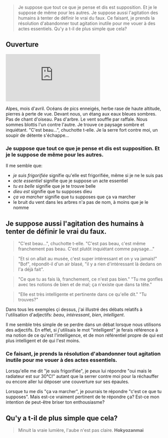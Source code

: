 > Je suppose que tout ce que je pense et dis est supposition.
> Et je le suppose de même pour les autres. 
> Je suppose aussi l'agitation des humains à tenter de définir le vrai du faux.
> Ce faisant, je prends la résolution d'abandonner tout agitation inutile pour me vouer à des actes essentiels.
> Qu'y a t-il de plus simple que cela? 

## Ouverture

![montagne](http://www.vieillegrille.fr/show_image.php?id=816)

Alpes, mois d'avril. Océans de pics enneigés, herbe rase de haute altitude, pierres à perte de vue. Devant nous, un étang aux eaux bleues sombres. Pas de chant d'oiseau. Pas d'arbre. Le vent souffle par raffale. Nous sommes blottis l'un contre l'autre. Je trouve ce paysage sombre et inquiétant. "C'est beau...", chuchotte t-elle. Je la serre fort contre moi, un soupir de détente s'échappe... 

### Je suppose que tout ce que je pense et dis est supposition. Et je le suppose de même pour les autres. 

Il me semble que: 
* *je suis frigorifiée* signifie qu'elle est frigorifiée, même si je ne le suis pas 
* *acte essentiel* signifie que je suppose un acte essentiel
* *tu es belle* signifie que je te trouve belle
* *dieu est* signifie que tu supposes dieu
* *ça va marcher* signifie que tu supposes que ça va marcher 
* le bruit du vent dans les arbres n'a pas de nom, à moins que je le nomme

## Je suppose aussi l'agitation des humains à tenter de définir le vrai du faux.

> "C'est beau...", chuchotte t-elle. "C'est pas beau, c'est même franchement pas beau. C'est plutôt inquiétant comme paysage..."

> "Et si on allait au musée, c'est super intéressant et on y va jamais!" "Bof", répondit-il d'un air blasé, "il y a rien d'intéressant là dedans on l'a déjà fait". 

> "Ce que tu as fais là, franchement, ce n'est pas bien." "Tu me gonfles avec tes notions de bien et de mal; ça n'existe que dans ta tête." 

> "Elle est très intelligente et pertinente dans ce qu'elle dit." "Tu trouves?"

Dans tous les exemples çi dessus, j'ai illustré des débats relatifs à l'utilisation d'adjectifs: *beau*, *intéressant*, *bien*, *intelligent*.

Il me semble très simple de se perdre dans un débat lorsque nous utilisons des adjectifs. En effet, si j'utilisais le mot "intelligent" je ferais référence à ma notion de ce qu'est l'intelligence, et de mon référentiel propre de qui est plus intelligent et de qui l'est moins. 

### Ce faisant, je prends la résolution d'abandonner tout agitation inutile pour me vouer à des actes essentiels.

Lorsqu'elle me dit "je suis frigorifiée", je peux lui répondre "oui mais le radiateur est sur 30°C!" autant que la serrer contre moi pour la réchauffer ou encore aller lui déposer une couverture sur ses épaules.

Lorsque tu me dis "ça va marcher", je pourrais te répondre "c'est ce que tu supposes". Mais est-ce vraiment pertinent de te répondre ça? Est-ce mon intention de peut-être briser ton enthousiasme?

## Qu'y a t-il de plus simple que cela? 

> Minuit la vraie lumière, l'aube n'est pas claire. **Hokyozanmai**

